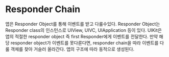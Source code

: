 Responder Chain
===

앱은 Responder Object를 통해 이벤트를 받고 다룰수있다. Responder Object는 Responder class의 인스턴스로 UIView, UIVC, UIApplication 등이 있다. UIKit은 앱의 적절한 responder object 즉 first Responder에게 이벤트를 전달한다. 만약 해당 responder object가 이벤트를 못다룬다면, responder chain을 따라 이벤트를 다룰 객체를 찾아 거슬러 올라간다. 앱의 구조에 따라 동적으로 생성된다.